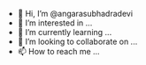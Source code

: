 - 👋 Hi, I’m @angarasubhadradevi
- 👀 I’m interested in ...
- 🌱 I’m currently learning ...
- 💞️ I’m looking to collaborate on ...
- 📫 How to reach me ...

<!---
angarasubhadradevi/angarasubhadradevi is a ✨ special ✨ repository because its `README.md` (this file) appears on your GitHub profile.
You can click the Preview link to take a look at your changes.
--->
